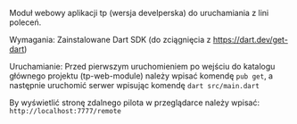 Moduł webowy aplikacji tp (wersja develperska) do uruchamiania z lini poleceń.

Wymagania:  Zainstalowane Dart SDK (do zciągnięcia z https://dart.dev/get-dart)

Uruchamianie: Przed pierwszym uruchomieniem po wejściu do katalogu głównego projektu (tp-web-module) należy wpisać komendę ```pub get```, a następnie uruchomić serwer wpisując komendę ```dart src/main.dart```

By wyświetlić stronę zdalnego pilota w przeglądarce należy wpisać: ```http://localhost:7777/remote```
